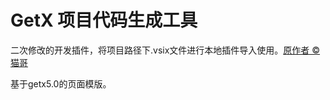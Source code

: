 # GetX 项目代码生成工具

二次修改的开发插件，将项目路径下.vsix文件进行本地插件导入使用。[原作者 © 猫哥](https://ducafecat.com/)

基于getx5.0的页面模版。
 
